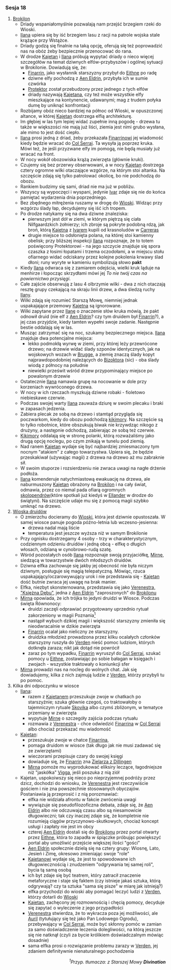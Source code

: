 ### Sesja 18
1. [Brokilon](#l_brokilon)
    * Driady wspaniałomyślnie pozwalają nam przejść brzegiem rzeki do Wioski. 
    * [Ilana](#g_ilana) upiera się by iść brzegiem lasu z racji na patrole wojska stale krążące przy Wstążce. 
    * Driady godzą się finalnie na taką opcję, oferują się też poprowadzić nas na obóz żeby bezpiecznie przenocować do rana. 
    * W drodze [Kajetan](#g_kajetan) i [Ilana](#g_ilana) próbują wypytać driady o nieco więcej szczegółów na temat dziwnych elfów-przybyszów i ogólnej sytuacji w Brokilonie. Dowiadują się, że:
        * [Finarrin](#p_druid_finarrin), jako wysłannik starszyzny przybył do [Eithne](#p_eithne) po radę
        * dziwne elfy pochodzą z [Aen Eldrin](#r_aen_eldrin), przybyła ich w sumie czwórka
        * [Protektor](#b_bizoktor) został przebudzony przez jednego z tych elfów
        * driady nazywają [Kajetana](#g_kajetan), czy też może wszystkie elfy mieszkające na kontynencie, udawanymi; mag z trudem połyka dumę by uniknąć konfrontacji
    * Rozbijamy obóz nieco bardziej na północ od Wioski, w opuszczonej altance, w której [Kajetan](#g_kajetan) dostrzega elfią architekturę. 
    * Im głębiej w las tym lepiej widać zupełnie inną pogodę - drzewa tu także w większości nie mają już liści, ziemia jest nimi grubo wysłana, ale mimo to jest dość ciepło.
    * [Ilana](#g_ilana) prosi jedną z driad, żeby przekazała [Finarrinowi](#p_druid_finarrin) jej wiadomość kiedy będzie wracać do [Col Serrai](#l_col_serrai). Ta wysyła ją poprzez kruka. Mówi też, że jeśli przyzwane elfy im pomogą, nie będą musiały już wracać na front.
    * W nocy wokół obozowiska krążą zwierzęta (głównie kruki). 
    * Czujemy się bez przerwy obserwowani, a w nocy [Kajetan](#g_kajetan) dostrzega cztery ogromne wilki otaczające wzgórze, na którym stoi altanka. Na szczęście zdają się tylko patrolować okolicę, bo nie podchodzą do obozu.
    * Rankiem budzimy się sami, driad nie ma już w pobliżu. 
    * Wszyscy są wypoczęci i wyspani, jedynie [Ivar](#p_ivar) zdaje się nie do końca pamiętać wydarzenia dnia poprzedniego. 
    * Bez zbędnego mitrężenia ruszamy w drogę do [Wioski](#l_wioska). Widząc przy wzgórzu ślady łap, decydujemy się iść ich tropem.
    * Po drodze natykamy się na dwa dziwne znaleziska:
        * pierwszym jest dół w ziemi, w którym piętrzą się ciała Nilfgaardzkich żołnierzy; ich zbroje są pokryte podobną rdzą, jak broń, którą [Kajetna](#g_kajetan) z [Ivarem](#p_ivar) kupili od krasnoludów w [Carreras](#l_carreras)
        * drugie miejsce to odsłonięta polana, na której stoi kamienny obelisk; przy bliższej inspekcji [Ilana](#g_ilana) rozpoznaje, że to totem poświęcony Protektorowi - na jego szczycie znajduje się spora czaszka z łosimi łopatami i trzema oczodołami, a w miejscu stołu ofiarnego widać odciskany przez kolejne pokolenia krwawy ślad dłoni; runy wyryte w kamieniu symbolizują słowo **pakt**
    * Kiedy [Ilana](#g_ilana) odwraca się z zamiarem odejścia, wielki kruk ląduje na menhirze i łopocząc skrzydłami mówi jej *To nie twój czas na powiernictwo przysięgi*. 
    * Całe zajście obserwują z lasu 4 olbrzymie wilki - dwa z nich otaczają resztę grupy czekającą na skraju linii drzew, a dwa śledzą ruchy [Ilany](#g_ilana).
    * Wilki zdają się rozumieć Starszą Mowę, niemniej jednak uspakajające przemowy [Kajetna](#g_kajetan) są ignorowane.
    * Wilki zapytane przez [Ilanę](#g_ilana) o znaczenie słów kruka mówią, że pakt odnowił druid (nie elf z [Aen Eldrin](#r_aen_eldrin)? czy tym druidem był [Finarrin](#p_druid_finarrin)?), a jej czas przyjdzie, kiedy tamten wypełni swoje zadanie. Następnie bestie oddalają się w las.
    * Musząc zatrzymać się na noc, szukamy bezpiecznego miejsca. [Ilana](#g_ilana) znajduje dwa potencjalne miejsca:
        * lekko podmokłą wyrwę w ziemi, przy której leży przewrócone drzewo; na drzewie widać ślady szponów identycznych, jak na wojskowych wozach w [Brugge](#l_m_brugge), a ziemię znaczą ślady kopyt najprawdopodobniej należących do [Bizoktora](#b_bizoktor) (sic) - oba ślady wiodą z północy na południe
        * niewielki prześwit wśród drzew przypominający miejsce po powalonym drzewie
    * Ostatecznie [Ilana](#g_ilana) namawia grupę na nocowanie w dole przy korzeniach wywróconego drzewa. 
    * W nocy w ich rzeczach myszkują dziwne robaki - fioletowo niebieskawe czerwie. 
    * Podczas swojej warty [Ilana](#g_ilana) zauważa dziurę w swoim plecaku i braki w zapasach jedzenia. 
    * Zabiera plecak ze sobą na drzewo i stamtąd przygląda się poczwarkom, kiedy do obozu podchodzą [kikimory](#b_kikimora). Na szczęście są to tylko robotnice, które obszukują biwak nie krzywdząc nikogo z drużyny, a następnie odchodzą, zabierając ze sobą też czerwie.
    * [Kikimory](#b_kikimora) oddalają się w stronę polanki, którą rozważaliśmy jako drugą opcję noclegu, po czym znikają w tunelu pod ziemią.
    * Nad ranem [Kajetan](#g_kajetan) wydaje się być najbardziej zmiesmaczony tym nocnym "atakiem" z całego towarzystwa. Upiera się, że będzie przeskakiwał (używając magii) z drzewa na drzewo aż mu zabraknie sił. 
    * W swoim stuporze i rozsierdzeniu nie zwraca uwagi na nagłe drżenie podłoża.
    * [Ilana](#g_ilana) komenderuje natychmiastową ewakuację na drzewa, ale naburmuszony [Kajetan](#g_kajetan) obrażony na [Brokilon](#l_brokilon) i na cały świat, odmawia, przez co niemal pada ofiarą ogromnych [skolopendrów](#b_stonoga)(które spotkali już kiedyś w [Ellander](#l_ellander) w drodze do świątyni). Na szczęście udaje mu się z pomocą magii szybko umknąć na drzewo.
2. [Wioska druidów](#l_wioska)
    * O zmierzchu docieramy do [Wioski](#l_wioska), która jest dziwnie opustoszała. W samej wiosce panuje pogoda późno-letnia lub wczesno-jesienna:
        * drzewa nadal mają liście
        * temperatura jest jeszcze wyższa niż w samym Brokilonie 
    * Przy ognisku dostrzegamy 4 osoby - trzy w charakterystycznym, codziennym odzieniu druidów i jedną obcą - elfkę o długich włosach, odzianą w cynobrowo-rudą szatę. 
    * Wśród pozostałych osób [Ilana](#g_ilana) rozpoznaje swoją przyjaciółkę, [Mirnę](#p_mirna), siedzącą w towarzystwie dwóch młodszych druidów.
    * Dziwna elfka zachowuje się jakby jej obecność nie była niczym dziwnym, posługuje się magią telepatyczną. Mówiąc, rzuca uspakajający/oczarowywujący urok i nie przedstawia się - [Kajetan](#g_kajetan) dość butnie zwraca jej uwagę na brak manier.
    * Elfka, niezbyt skonsternowana, przedstawia się jako [Verenestra, "Księżna Dębu"](#p_verenestra), jedna z [Aen Eldrin](r_aen_eldrin) "zaproszonych" do [Brokilonu](#l_brokilon)
    * [Mirna](#p_mirna) opowiada, że ich trójka to jedyni druidzi w Wiosce. Podczas święta Równonocy:
        * druidzi zaczęli odprawiać przygotowany uprzednio rytuał zakorzeniony w magii Poznania[<sup>1</sup>](#ad1)
        * nastąpił wybuch dzikiej magii i większość starszyzny zmieniła się nieodwracalnie w dzikie zwierzęta
        * [Finarrin](#p_druid_finarrin) ocalał jako nieliczny ze starszyzny.
        * druidzka młodzież prowadzona przez kilku ocalałych członków starszyzny ruszyła do [Verden](#l_verden) nieść pomoc ludziom, których dotknęła zaraza; nikt jak dotąd nie powrócił
        * zaraz po tym wypadku, [Finarrin](#p_druid_finarrin) wyruszył do [Col Serrai](#l_col_serrai), szukać pomocy u [Eithne](#p_eithne), zostawiając po sobie bałagan w księgach i zwojach - wszystkie traktowały o koniunkcji sfer
    * [Mirna](#p_mirna) prowadzi nas na nocleg do wolnych chat. Jak się dowiadujemy, kilka z nich zajmują ludzie z [Verden](#l_verden), którzy przybyli tu po pomoc.
3. Kilka dni odpoczynku w wiosce
    * [Ilana](#g_ilana):
        * razem z [Kajetanem](#g_kajetan) przeszukuje zwoje w chatkach po starszyźnie; szuka głównie czegoś, co traktowałoby o tajemniczym rytuale [Skovika](#p_skovik) albo czymś zbliżonym, w tematyce przemiany w zwierzęta
        * wypytuje [Mirnę](#p_mirna) o szczegóły zajścia podczas rytuału
        * rozmawia z [Verenestrą](#p_verenestra) - chce odwiedzić [Finarrina](#p_druid_finarrin) w [Col Serrai](#l_col_serrai) albo chociaż przekazać mu wiadomość
    * [Kajetan](#g_kajetan):
        * przeszukuje zwoje w chatce [Finarrina](#p_druid_finarrin),
        * pomaga druidom w wiosce (tak długo jak nie musi zadawać się ze zwierzętami)
        * wieczorami przepisuje czary do swojej księgi
        * dowiaduje się, że [Finarrin](#p_druid_finarrin) zna [Zielarza z Dillingen](#p_zielarz)
        * [Mirna](#p_mirna) pomoże mu wyprodukować eliksiry leczące, łagodniejsze niż "jaskółka" [Vigga](#p_viggo_regner), jeśli poszuka z nią ziół
    * Kajetan, uspokoiwszy się nieco po nieprzyjemnej podróży przez dzicz, dochodzi do wniosku, że [Verenestra](#p_verenestra) jest rzeczywiście gościem i nie zna powszechnie stosowanych obyczajów. Postaniawia ją przeprosić i z nią porozmawiać:
        * elfka nie widziała afrontu w fakcie zwrócenia uwagi
        * wywiązuje się pseudofilozoficzna debata, zdaje się, że [Aen Eldrin](#r_aen_eldrin) albo nie odczuwają czasu albo są niesamowicie długowieczni; tak czy inaczej zdaje się, że kompletnie nie rozumieją ciągów przyczynowo-skutkowych, chociaż koncept usługi i zapłaty nie jest im obcy
        * czterej [Aen Eldrin](#r_aen_eldrin) dostali się do [Brokilonu](#l_brokilon) przez portal otwarty przez [Eithne](#p_eithne), która to zapadła w śpiączke próbując powiększyć portal aby umożliwić przejście większej ilości "gości"
        * [Aen Eldrin](#r_aen_eldrin) społecznie dzielą się na cztery grupy: Wiosnę, Lato, Jesień i Zimę, okresowo zmieniając swoje "role" 
        * [Kajetanowi](#g_kajetan) wydaje się, że jest to spowodowane ich długowiecznością i znudzeniem "odgrywania tej samej roli", bycia tą samą osobą
        * ich byt zdaje się być teatrem, który zatracił znaczenie metaforyczne i staje się faktem (czy istnieje jakaś sztuka, którą odgrywają? czy ta sztuka "sama się pisze" w miarę jak istnieją?)
        * elfka przychodzi do wioski aby pomagać leczyć ludzi z [Verden](#l_verden), którzy dotarli do [Wioski](#l_wioska) 
        * [Kajetan](#g_kajetan), zachęcony jej rozmownością i chęcią pomocy, decyduje się zapytać o wyleczenie z jego przypadłości 
        * [Verenestra](#p_verenestra) stwierdza, że to wykracza poza jej możliwości, ale [Auril](#p_auril) (tytułujący się też jako Pan Lodowego Ogrodu), przebywający w [Col Serrai](#l_col_serrai), może być skłonny pomóc w zamian za samo doświadczenie leczenia dolegliwości, na którą jeszcze się nie natknął (czyli za bycie królikiem doświadczalnym mówiąc dosadnie) 
        * sama elfka prosi o rozwiązanie problemu zarazy w [Verden](#l_verden), jej zdaniem definitywnie nienaturalnego pochodzenia
<div align="right"><i><a id='ad1'></a><sup>1</sup>Przyp. tłumacza: z Starszej Mowy <b>Divination</b></i></div>